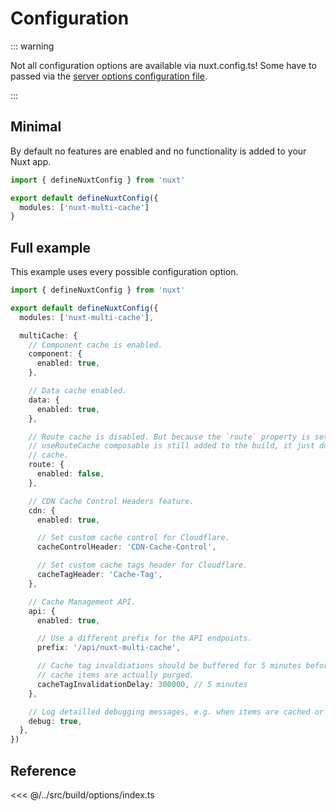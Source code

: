 # Configuration

::: warning

Not all configuration options are available via nuxt.config.ts! Some have to
passed via the [server options configuration file](/overview/server-options).

:::

## Minimal

By default no features are enabled and no functionality is added to your Nuxt
app.

```typescript
import { defineNuxtConfig } from 'nuxt'

export default defineNuxtConfig({
  modules: ['nuxt-multi-cache']
}
```

## Full example

This example uses every possible configuration option.

```typescript
import { defineNuxtConfig } from 'nuxt'

export default defineNuxtConfig({
  modules: ['nuxt-multi-cache'],

  multiCache: {
    // Component cache is enabled.
    component: {
      enabled: true,
    },

    // Data cache enabled.
    data: {
      enabled: true,
    },

    // Route cache is disabled. But because the `route` property is set the
    // useRouteCache composable is still added to the build, it just doesn't
    // cache.
    route: {
      enabled: false,
    },

    // CDN Cache Control Headers feature.
    cdn: {
      enabled: true,

      // Set custom cache control for Cloudflare.
      cacheControlHeader: 'CDN-Cache-Control',

      // Set custom cache tags header for Cloudflare.
      cacheTagHeader: 'Cache-Tag',
    },

    // Cache Management API.
    api: {
      enabled: true,

      // Use a different prefix for the API endpoints.
      prefix: '/api/nuxt-multi-cache',

      // Cache tag invaldiations should be buffered for 5 minutes before the
      // cache items are actually purged.
      cacheTagInvalidationDelay: 300000, // 5 minutes
    },

    // Log detailled debugging messages, e.g. when items are cached or returned from cache.
    debug: true,
  },
})
```

## Reference

<<< @/../src/build/options/index.ts
